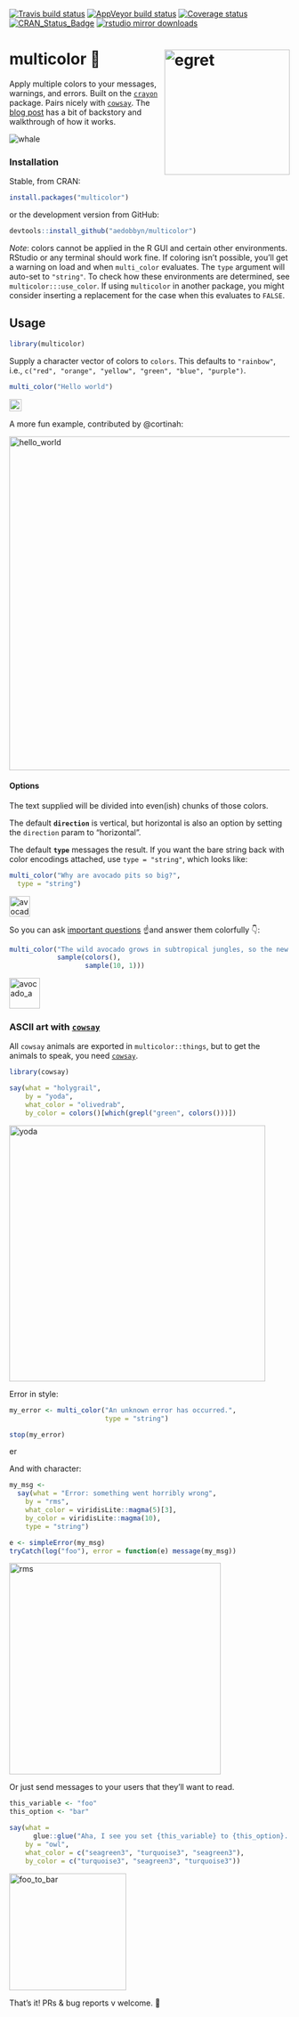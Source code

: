 
[![Travis build
status](https://travis-ci.org/aedobbyn/multicolor.svg?branch=master)](https://travis-ci.org/aedobbyn/multicolor)
[![AppVeyor build
status](https://ci.appveyor.com/api/projects/status/github/aedobbyn/multicolor?branch=master&svg=true)](https://ci.appveyor.com/project/aedobbyn/multicolor)
[![Coverage
status](https://codecov.io/gh/aedobbyn/multicolor/branch/master/graph/badge.svg)](https://codecov.io/github/aedobbyn/multicolor?branch=master)
[![CRAN\_Status\_Badge](http://www.r-pkg.org/badges/version/multicolor)](https://cran.r-project.org/package=multicolor)
[![rstudio mirror
downloads](https://cranlogs.r-pkg.org/badges/grand-total/multicolor)](https://github.com/metacran/cranlogs.app)

# multicolor 🎨 <img src="./man/img/egret.jpg" alt="egret" height="225px" align="right">

Apply multiple colors to your messages, warnings, and errors. Built on
the [`crayon`](https://github.com/r-lib/crayon) package. Pairs nicely
with [`cowsay`](https://github.com/sckott/cowsay). The [blog
post](https://dobb.ae/2018/07/19/how-does-multicolor-actually-work/) has
a bit of backstory and walkthrough of how it works.

<p align="left">

<img src="./man/img/whale.gif" alt="whale">

</p>

### Installation

Stable, from CRAN:

``` r
install.packages("multicolor")
```

or the development version from GitHub:

``` r
devtools::install_github("aedobbyn/multicolor")
```

*Note*: colors cannot be applied in the R GUI and certain other
environments. RStudio or any terminal should work fine. If coloring
isn’t possible, you’ll get a warning on load and when `multi_color`
evaluates. The `type` argument will auto-set to `"string"`. To check how
these environments are determined, see `multicolor:::use_color`. If
using `multicolor` in another package, you might consider inserting a
replacement for the case when this evaluates to `FALSE`.

## Usage

``` r
library(multicolor)
```

Supply a character vector of colors to `colors`. This defaults to
`"rainbow"`, i.e., `c("red", "orange", "yellow", "green", "blue",
"purple")`.

``` r
multi_color("Hello world")
```

<p align="left">

<img src="./man/img/hello_world.jpg" alt="hello_world" height="22px">

</p>

A more fun example, contributed by @cortinah:

<p align="left">

<img src="./man/img/plasma_daemon.png" alt="hello_world" height="600px">

</p>

#### Options

The text supplied will be divided into even(ish) chunks of those colors.

The default **`direction`** is vertical, but horizontal is also an
option by setting the `direction` param to “horizontal”.

The default **`type`** messages the result. If you want the bare string
back with color encodings attached, use `type = "string"`, which looks
like:

``` r
multi_color("Why are avocado pits so big?",
  type = "string")
```

<p align="left">

<img src="./man/img/avocado_q.jpg" alt="avocado_q" height="37px">

</p>

So you can ask
<a href="https://youtu.be/B759dzymyoc?t=14s" target="_blank">important
questions</a> ☝️and answer them colorfully
👇:

``` r
multi_color("The wild avocado grows in subtropical jungles, so the new sprout has to get several feet tall before it can share sunlight (to make food) with its neighbors. Until it grows out of their shadows, it relies on nutrients in the seed, so it'd better be big.",
            sample(colors(), 
                   sample(10, 1)))
```

<p align="left">

<img src="./man/img/avocado_a.jpg" alt="avocado_a" height="55px">

</p>

### ASCII art with [`cowsay`](https://github.com/sckott/cowsay)

All `cowsay` animals are exported in `multicolor::things`, but to get
the animals to speak, you need
[`cowsay`](https://github.com/sckott/cowsay).

``` r
library(cowsay)

say(what = "holygrail", 
    by = "yoda",
    what_color = "olivedrab",
    by_color = colors()[which(grepl("green", colors()))])
```

<p align="left">

<img src="./man/img/yoda.jpg" alt="yoda" height="460px">

</p>

Error in style:

``` r
my_error <- multi_color("An unknown error has occurred.", 
                        type = "string")

stop(my_error)
```

<p align="left">

<img src="./man/img/err.jpg" alt="error" height="17px">

</p>

And with character:

``` r
my_msg <- 
  say(what = "Error: something went horribly wrong",
    by = "rms",
    what_color = viridisLite::magma(5)[3],
    by_color = viridisLite::magma(10),
    type = "string")

e <- simpleError(my_msg)
tryCatch(log("foo"), error = function(e) message(my_msg))
```

<p align="left">

<img src="./man/img/rms_error.jpg" alt="rms" height="380px">

</p>

Or just send messages to your users that they’ll want to read.

``` r
this_variable <- "foo"
this_option <- "bar"

say(what = 
      glue::glue("Aha, I see you set {this_variable} to {this_option}. Excellent choice."),
    by = "owl",
    what_color = c("seagreen3", "turquoise3", "seagreen3"),
    by_color = c("turquoise3", "seagreen3", "turquoise3"))
```

<p align="left">

<img src="./man/img/foo_to_bar.jpg" alt="foo_to_bar" height="210px">

</p>

That’s it\! PRs & bug reports v welcome. 🎨
